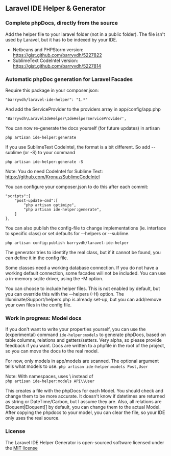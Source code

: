 ## Laravel IDE Helper & Generator

### Complete phpDocs, directly from the source

Add the helper file to your laravel folder (not in a public folder). The file isn't used by Laravel, but it has to be indexed by your IDE.

* Netbeans and PHPStorm version: https://gist.github.com/barryvdh/5227822
* SublimeText CodeIntel version: https://gist.github.com/barryvdh/5227814

### Automatic phpDoc generation for Laravel Facades

Require this package in your composer.json:

    "barryvdh/laravel-ide-helper": "1.*"

And add the ServiceProvider to the providers array in app/config/app.php

    'Barryvdh\LaravelIdeHelper\IdeHelperServiceProvider',

You can now re-generate the docs yourself (for future updates) in artisan

    php artisan ide-helper:generate

If you use SublimeText CodeIntel, the format is a bit different. So add --sublime (or -S) to your command

    php artisan ide-helper:generate -S

Note: You do need CodeIntel for Sublime Text: https://github.com/Kronuz/SublimeCodeIntel

You can configure your composer.json to do this after each commit:

    "scripts":{
        "post-update-cmd":[
            "php artisan optimize",
            "php artisan ide-helper:generate",
        ]
    },

You can also publish the config-file to change implementations (ie. interface to specific class) or set defaults for --helpers or --sublime.

    php artisan config:publish barryvdh/laravel-ide-helper

The generator tries to identify the real class, but if it cannot be found, you can define it in the config file.

Some classes need a working database connection. If you do not have a working default connection, some facades will not be included.
You can use a in-memory sqlite driver, using the -M option.

You can choose to include helper files. This is not enabled by default, but you can override this with the --helpers (-H) option.
The Illuminate/Support/helpers.php is already set-up, but you can add/remove your own files in the config file.


### Work in progress: Model docs

If you don't want to write your properties yourself, you can use the (experimental) command `ide-helper:models` to generate
phpDocs, based on table columns, relations and getters/setters. Very alpha, so please provide feedback if you want.
Docs are written to a phpfile in the root of the project, so you can move the docs to the real model.

For now, only models in app/models are scanned. The optional argument tells what models to use.
`php artisan ide-helper:models Post,User`

Note: With namespaces, uses \\ instead of \
`php artisan ide-helper:models API\\User`

This creates a file with the phpDocs for each Model. You should check and change them to be more accurate.
It doesn't know if datetimes are returned as string or DateTime/Carbon, but I assume they are.
Also, all relations are Eloquent|Eloquent[] by default, you can change them to the actual Model.
After copying the phpdocs to your model, you can clear the file, so your IDE only uses the real source.


### License

The Laravel IDE Helper Generator is open-sourced software licensed under the [MIT license](http://opensource.org/licenses/MIT)
